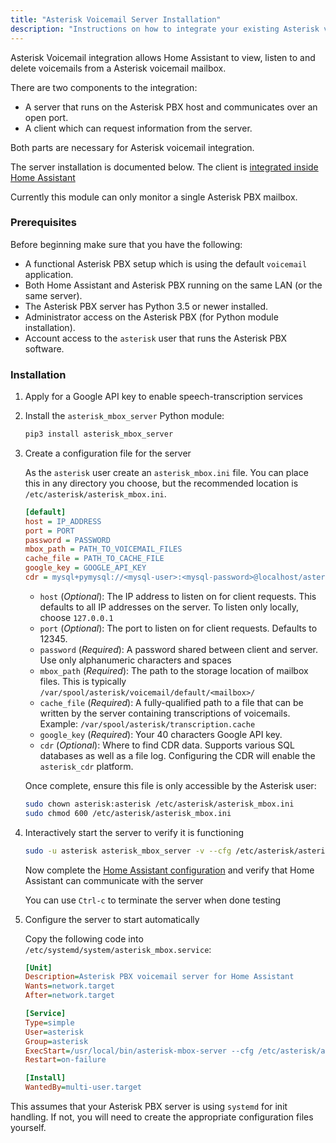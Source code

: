 ```yaml
---
title: "Asterisk Voicemail Server Installation"
description: "Instructions on how to integrate your existing Asterisk voicemail within Home Assistant."
---
```


Asterisk Voicemail integration allows Home Assistant to view, listen to and delete voicemails from a Asterisk voicemail mailbox.

There are two components to the integration:

- A server that runs on the Asterisk PBX host and communicates over an open port.
- A client which can request information from the server.

Both parts are necessary for Asterisk voicemail integration.

The server installation is documented below. The client is [integrated inside Home Assistant](/integrations/asterisk_mbox)

<div class='note'>
Currently this module can only monitor a single Asterisk PBX mailbox.
</div>

### Prerequisites

Before beginning make sure that you have the following:

- A functional Asterisk PBX setup which is using the default `voicemail` application.
- Both Home Assistant and Asterisk PBX running on the same LAN (or the same server).
- The Asterisk PBX server has Python 3.5 or newer installed.
- Administrator access on the Asterisk PBX (for Python module installation).
- Account access to the `asterisk` user that runs the Asterisk PBX software.

### Installation

1. Apply for a Google API key to enable speech-transcription services

2. Install the `asterisk_mbox_server` Python module:

   ```bash
   pip3 install asterisk_mbox_server
   ```

3. Create a configuration file for the server

   As the `asterisk` user create an `asterisk_mbox.ini` file. You can place this in any directory you choose, but the recommended location is `/etc/asterisk/asterisk_mbox.ini`.

   ```ini
   [default]
   host = IP_ADDRESS
   port = PORT
   password = PASSWORD
   mbox_path = PATH_TO_VOICEMAIL_FILES
   cache_file = PATH_TO_CACHE_FILE
   google_key = GOOGLE_API_KEY
   cdr = mysql+pymysql://<mysql-user>:<mysql-password>@localhost/asterisk/cdr

   ```

   - `host` (*Optional*): The IP address to listen on for client requests. This defaults to all IP addresses on the server. To listen only locally, choose `127.0.0.1`
   - `port` (*Optional*): The port to listen on for client requests. Defaults to 12345.
   - `password` (*Required*): A password shared between client and server.  Use only alphanumeric characters and spaces
   - `mbox_path` (*Required*): The path to the storage location of mailbox files. This is typically `/var/spool/asterisk/voicemail/default/<mailbox>/`
   - `cache_file` (*Required*): A fully-qualified path to a file that can be written by the server containing transcriptions of voicemails. Example: `/var/spool/asterisk/transcription.cache`
   - `google_key` (*Required*): Your 40 characters Google API key.
   - `cdr` (*Optional*): Where to find CDR data. Supports various SQL databases as well as a file log.  Configuring the CDR will enable the `asterisk_cdr` platform.

   Once complete, ensure this file is only accessible by the Asterisk user:

   ```bash
   sudo chown asterisk:asterisk /etc/asterisk/asterisk_mbox.ini
   sudo chmod 600 /etc/asterisk/asterisk_mbox.ini
   ```

4. Interactively start the server to verify it is functioning

   ```bash
   sudo -u asterisk asterisk_mbox_server -v --cfg /etc/asterisk/asterisk_mbox.ini
   ```

   Now complete the [Home Assistant configuration](/integrations/asterisk_mbox) and verify that Home Assistant can communicate with the server

   You can use `Ctrl-c` to terminate the server when done testing

5. Configure the server to start automatically

   Copy the following code into `/etc/systemd/system/asterisk_mbox.service`:
   ```ini
   [Unit]
   Description=Asterisk PBX voicemail server for Home Assistant
   Wants=network.target
   After=network.target

   [Service]
   Type=simple
   User=asterisk
   Group=asterisk
   ExecStart=/usr/local/bin/asterisk-mbox-server --cfg /etc/asterisk/asterisk_mbox.ini
   Restart=on-failure

   [Install]
   WantedBy=multi-user.target
   ```

<div class='note'>

This assumes that your Asterisk PBX server is using `systemd` for init handling. If not, you will need to create the appropriate configuration files yourself.

</div>

